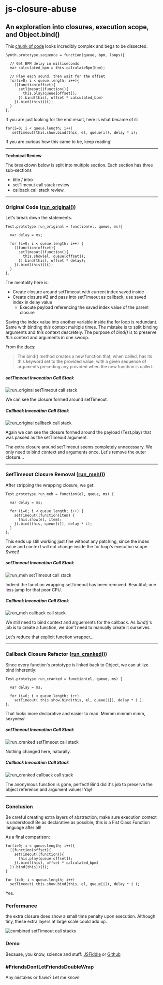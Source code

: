 # js-closure-abuse
## An exploration into closures, execution scope, and Object.bind()

This [chunk of code](https://github.com/garvank/synth-js) looks incredibly complex and begs to be dissected.

```
Synth.prototype.sequence = function(queue, bpm, loops){

  // Get BPM delay in milliseconds
  var calculated_bpm = this.calculateBpm(bpm);

  // Play each sound, then wait for the offset
  for(i=0; i < queue.length; i++){
    ((function(offset){
      setTimeout((function(){
        this.play(queue[offset]);
      }).bind(this), offset * calculated_bpm)
    }).bind(this))(i);
  }
};
```

If you are just looking for the end result, here is what became of it:

```
for(i=0; i < queue.length; i++)
   setTimeout(this.show.bind(this, el, queue[i]), delay * i);
```

If you are curious how this came to be, keep reading!

---

**Technical Review**

The breakdown below is split into multiple section. Each section has three sub-sections
- title / intro
- setTimeout call stack review
- callback call stack review.

---

### Original Code ([run_original()](js/main.js#L19-L30))

Let's break down the statements.

```
Test.prototype.run_original = function(el, queue, ms){

  var delay = ms;    

  for (i=0; i < queue.length; i++) {
    ((function(offset){
      setTimeout((function(){
        this.show(el, queue[offset]);
      }).bind(this), offset * delay);
    }).bind(this))(i);
  }
};
```

The mentality here is:
- Create closure around setTimeout with current index saved inside
- Create closure #2 and pass into setTimeout as callback, use saved index in delay value
  - Execute payload referencing the saved index value of the parent closure

Saving the index value into another variable inside the for loop is redundant. Same with binding *this* context multiple times. The mistake is to split binding arguments and *this* context descretely. The purpose of *bind()* is to preserve *this* context and arguments in one swoop.

From the [docs](https://developer.mozilla.org/en-US/docs/Web/JavaScript/Reference/Global_Objects/Function/bind):

> The bind() method creates a new function that, when called, has its this keyword set to the provided value, with a given sequence of arguments preceding any provided when the new function is called.

##### setTimeout Invocation Call Stack

![run_original setTimeout call stack](img/run_original_setTimeout.jpg)

We can see the closure formed around setTimeout.

##### Callback Invocation Call Stack

![run_original callback call stack](img/run_original_callback.jpg)

Again we can see the closure formed around the payload (Test.play) that was passed as the setTimeout argument.

The extra closure around setTimeout seems completely unnecessary. We only need to bind context and arguments once. Let's remove the outer closure...

---

### SetTimeout Closure Removal ([run_meh()](js/main.js#L34-L43))

After stripping the wrapping closure, we get:

```
Test.prototype.run_meh = function(el, queue, ms) {

  var delay = ms;

  for (i=0; i < queue.length; i++) {
    setTimeout((function(item) {
      this.show(el, item);
    }).bind(this, queue[i]), delay * i);
  }
};
```

This ends up still working just fine without any patching, since the index value and context will not change inside the for loop's execution scope. Sweet!

##### setTimeout Invocation Call Stack

![run_meh setTimeout call stack](img/run_meh_setTimeout.jpg)

Indeed the function wrapping setTimeout has been removed. Beautiful; one less jump for that poor CPU.

##### Callback Invocation Call Stack

![run_meh callback call stack](img/run_meh_callback.jpg)

We still need to bind context and arguements for the callback. As *bind()*'s job is to create a function, we don't need to manually create it ourselves.

Let's reduce that explicit function wrapper...

---

### Callback Closure Refactor ([run_cranked()](js/main.js#L47-L53))

Since every function's prototype is linked back to Object, we can utilize bind inherently:

```
Test.prototype.run_cranked = function(el, queue, ms) {

  var delay = ms;

  for (i=0; i < queue.length; i++)
    setTimeout( this.show.bind(this, el, queue[i]), delay * i );
};
```

That looks more declarative and easier to read. Mmmm mmmm mmm, sexyness! 

##### setTimeout Invocation Call Stack

![run_cranked setTimeout call stack](img/run_cranked_setTimeout.jpg)

Nothing changed here, naturally.

##### Callback Invocation Call Stack

![run_cranked callback call stack](img/run_cranked_callback.jpg)

The anonymous function is gone, perfect! Bind did it's job to preserve the object reference and argument values! Yay!

---

### Conclusion

Be careful creating extra layers of abstraction; make sure execution context is understood! Be as declarative as possible, this is a Fist Class Function language after all!

As a final comparison:

```
for(i=0; i < queue.length; i++){
  ((function(offset){
    setTimeout((function(){
      this.play(queue[offset]);
    }).bind(this), offset * calculated_bpm)
  }).bind(this))(i);
}
```
```
for (i=0; i < queue.length; i++)
  setTimeout( this.show.bind(this, el, queue[i]), delay * i );
```

Yes.

### Performance

the extra closure does show a small time penalty upon execution. Although tiny, these extra layers at large scale could add up.

![combined setTimeout call stacks](img/all_setTimeout.jpg)

### Demo

Because, you know, science and stuff: [JSFiddle](https://jsfiddle.net/ryunp/8nyq969t/) or [Github](http://ryunp.github.io/js-closure-abuse/)

### #FriendsDontLetFriendsDoubleWrap

Any mistakes or flaws? Let me know!